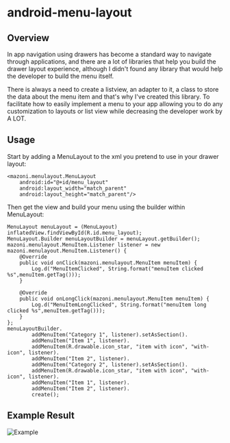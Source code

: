 android-menu-layout
===================

## Overview

In app navigation using drawers has become a standard way to navigate through applications, and there are a lot of libraries that help you build the drawer layout experience, although I didn't found any library that would help the developer to build the menu itself. 

There is always a need to create a listview, an adapter to it, a class to store the data about the menu item and that's why I've created this library. To facilitate how to easily implement a menu to your app allowing you to do any customization to layouts or list view while decreasing the developer work by A LOT.

## Usage

Start by adding a MenuLayout to the xml you pretend to use in your drawer layout:

    <mazoni.menulayout.MenuLayout
        android:id="@+id/menu_layout"
        android:layout_width="match_parent"
        android:layout_height="match_parent"/>
    
Then get the view and build your menu using the builder within MenuLayout:

    MenuLayout menuLayout = (MenuLayout) inflatedView.findViewById(R.id.menu_layout);
    MenuLayout.Builder menuLayoutBuilder = menuLayout.getBuilder();
    mazoni.menulayout.MenuItem.Listener listener = new mazoni.menulayout.MenuItem.Listener() {
        @Override
        public void onClick(mazoni.menulayout.MenuItem menuItem) {
            Log.d("MenuItemClicked", String.format("menuItem clicked %s",menuItem.getTag()));
        }

        @Override
        public void onLongClick(mazoni.menulayout.MenuItem menuItem) {
            Log.d("MenuItemLongClicked", String.format("menuItem long clicked %s",menuItem.getTag()));
        }
    };
    menuLayoutBuilder.
            addMenuItem("Category 1", listener).setAsSection().
            addMenuItem("Item 1", listener).
            addMenuItem(R.drawable.icon_star, "item with icon", "with-icon", listener).
            addMenuItem("Item 2", listener).
            addMenuItem("Category 2", listener).setAsSection().
            addMenuItem(R.drawable.icon_star, "item with icon", "with-icon", listener).
            addMenuItem("Item 1", listener).
            addMenuItem("Item 2", listener).
            create();

## Example Result

![Example](https://raw.githubusercontent.com/mazoni/android-menu-layout/master/result.png "Result Example")

